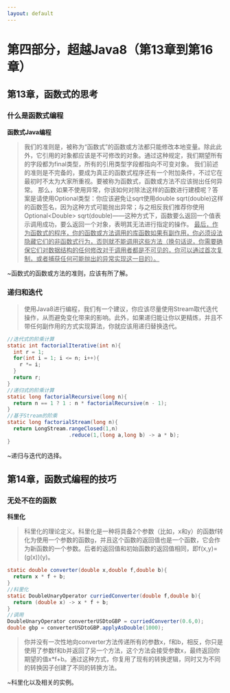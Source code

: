 ```yaml
---
layout: default
---
```


# 第四部分，超越Java8（第13章到第16章）

## 第13章，函数式的思考

### 什么是函数式编程

**函数式Java编程**

>我们的准则是，被称为“函数式”的函数或方法都只能修改本地变量。除此此外，它引用的对象都应该是不可修改的对象。通过这种规定，我们期望所有的字段都为final类型，所有的引用类型字段都指向不可变对象。
>我们前述的准则是不完备的，要成为真正的函数式程序还有一个附加条件，不过它在最初时不太为大家所重视。要被称为函数式，函数或方法不应该抛出任何异常。
>那么，如果不使用异常，你该如何对除法这样的函数进行建模呢？答案是请使用Optional<T>类型：你应该避免让sqrt使用double sqrt(double)这样的函数签名，因为这种方式可能抛出异常；与之相反我们推荐你使用Optional\<Double\> sqrt(double)——这种方式下，函数要么返回一个值表示调用成功，要么返回一个对象，表明其无法进行指定的操作。
><u>最后，作为函数式的程序，你的函数或方法调用的库函数如果有副作用，你必须设法隐藏它们的非函数式行为，否则就不能调用这些方法（换句话说，你需要确保它们对数据结构的任何修改对于调用者都是不可见的，你可以通过首次复制，或者捕获任何可能抛出的异常实现这一目的）。</u>

~函数式的函数或方法的准则，应该有所了解。


### 递归和迭代

>使用Java8进行编程，我们有一个建议，你应该尽量使用Stream取代迭代操作，从而避免变化带来的影响。此外，如果递归能让你以更精炼，并且不带任何副作用的方式实现算法，你就应该用递归替换迭代。
```java
//迭代式的阶乘计算
static int factorialIterative(int n){
  int r = 1;
  for(int i = 1; i <= n; i++){
    r *= i;
  }
  return r;
}
//递归式的阶乘计算
static long factorialRecursive(long n){
  return n == 1 ? 1 : n * factorialRecursive(n - 1);
}
//基于Stream的阶乘
static long factorialStream(long n){
  return LongStream.rangeClosed(1,n)
                    .reduce(1,(long a,long b) -> a * b);
}
```

~递归与迭代的选择。


## 第14章，函数式编程的技巧

### 无处不在的函数

**科里化**

>科里化的理论定义。科里化是一种将具备2个参数（比如，x和y）的函数f转化为使用一个参数的函数g，并且这个函数的返回值也是一个函数，它会作为新函数的一个参数。后者的返回值和初始函数的返回值相同，即f(x,y)=(g(x))(y)。
```java
static double converter(double x,double f,double b){
  return x * f + b;
}
//科里化
static DoubleUnaryOperator curriedConverter(double f,double b){
  return (double x) -> x * f + b;
}
//调用
DoubleUnaryOperator converterUSDtoGBP = curriedConverter(0.6,0);
double gbp = converterUSDtoGBP.applyAsDouble(1000);
```
>你并没有一次性地向converter方法传递所有的参数x，f和b，相反，你只是使用了参数f和b并返回了另一个方法，这个方法会接受参数x，最终返回你期望的值x*f+b。通过这种方式，你复用了现有的转换逻辑，同时又为不同的转换因子创建了不同的转换方法。

~科里化以及相关的实例。
